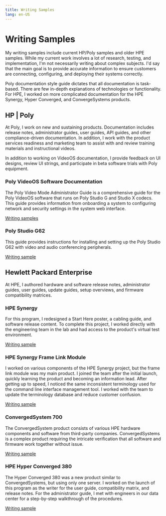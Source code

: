 ```yaml
---
title: Writing Samples
lang: en-US
---
```


# Writing Samples

My writing samples include current HP/Poly samples and older HPE samples. While my current work involves a lot of research, testing, and implementation, I'm not necessarily writing about complex subjects. I'd say that the main goal is to provide accurate information to ensure customers are connecting, configuring, and deploying their systems correctly.

Poly documentation style guide dictates that all documentation is task-based. There are few in-depth explanations of technologies or functionality. For HPE, I worked on more complicated documentation for the HPE Synergy, Hyper Converged, and ConvergeSystems products.

## HP | Poly

At Poly, I work on new and sustaining products. Documentation includes release notes, administrator guides, user guides, API guides, and other compliance-driven documentation. In addition, I work with the product services readiness and marketing team to assist with and review training materials and instructional videos.

In addition to working on VideoOS documentation, I provide feedback on UI designs, review UI strings, and participate in beta software trials with Poly equipment.

### Poly VideoOS Software Documentation

The Poly Video Mode Administrator Guide is a comprehensive guide for the Poly VideoOS software that runs on Poly Studio G and Studio X codecs.
This guide provides information from onboarding a system to configuring network and security settings in the system web interface.

[Writing samples](writing-samples/poly-video-os.html)

### Poly Studio G62

This guide provides instructions for installing and setting up the Poly Studio G62 with video and audio conferencing peripherals.

[Writing sample](writing-samples/poly-studio-g62.html)



## Hewlett Packard Enterprise

At HPE, I authored hardware and software release notes, administrator guides, user guides, update guides, setup overviews, and firmware compatibility matrices. 

### HPE Synergy

For this program, I redesigned a Start Here poster, a cabling guide, and software release content. To complete this project, I worked directly with the engineering team in the lab and had access to the product's virtual test environment.

[Writing sample](writing-samples/synergy.html)


### HPE Synergy Frame Link Module

I worked on various components of the HPE Synergy project, but the frame link module was my main product. I joined the team after the initial launch, quickly learning the product and becoming an information lead. After getting up to speed, I noticed the same inconsistent terminology used for the command line interface management tool. I worked with the team to update the terminology database and reduce customer confusion.

[Writing sample](writing-samples/framelinkmodule.html)


### ConvergedSystem 700

The ConvergedSystem product consists of various HPE hardware components and software from third-party companies. ConvergedSystems is a complex product requiring the intricate verification that all software and firmware work together without issue. 

[Writing sample](writing-samples/cs700.html)

### HPE Hyper Converged 380

The Hyper Converged 380 was a new product similar to ConvergedSystems, but using only one server. I worked on the launch of this program as the writer for the user guide, compatibility matrix, and release notes. For the administrator guide, I met with engineers in our data center for a step-by-step walkthrough of the procedures.

[Writing sample](writing-samples/simplivity380.html)